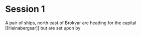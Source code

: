 # Session 1

A pair of ships, north east of Brokvar are heading for the capital [[Heinabergsar]] but are set upon by